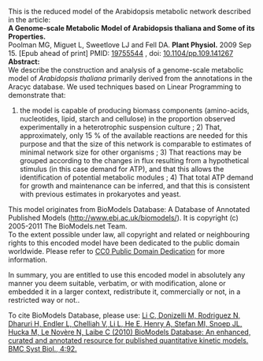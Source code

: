 

This is the reduced model of the Arabidopsis metabolic network described in
the article:  
**A Genome-scale Metabolic Model of Arabidopsis thaliana and Some of its Properties.**   
Poolman MG, Miguet L, Sweetlove LJ and Fell DA. **Plant Physiol.** 2009 Sep
15. [Epub ahead of print] PMID:
[19755544](http://www.ncbi.nlm.nih.gov/pubmed/19755544) , doi:
[10.1104/pp.109.141267](http://dx.doi.org/10.1104/pp.109.141267)  
**Abstract:**   
We describe the construction and analysis of a genome-scale metabolic model of
_Arabidopsis thaliana_ primarily derived from the annotations in the Aracyc
database. We used techniques based on Linear Programming to demonstrate that:
1) the model is capable of producing biomass components (amino-acids,
nucleotides, lipid, starch and cellulose) in the proportion observed
experimentally in a heterotrophic suspension culture ; 2) That, approximately,
only 15 % of the available reactions are needed for this purpose and that the
size of this network is comparable to estimates of minimal network size for
other organisms ; 3) That reactions may be grouped according to the changes in
flux resulting from a hypothetical stimulus (in this case demand for ATP), and
that this allows the identification of potential metabolic modules ; 4) That
total ATP demand for growth and maintenance can be inferred, and that this is
consistent with previous estimates in prokaryotes and yeast.

This model originates from BioModels Database: A Database of Annotated
Published Models (http://www.ebi.ac.uk/biomodels/). It is copyright (c)
2005-2011 The BioModels.net Team.  
To the extent possible under law, all copyright and related or neighbouring
rights to this encoded model have been dedicated to the public domain
worldwide. Please refer to [CC0 Public Domain
Dedication](http://creativecommons.org/publicdomain/zero/1.0/) for more
information.

In summary, you are entitled to use this encoded model in absolutely any
manner you deem suitable, verbatim, or with modification, alone or embedded it
in a larger context, redistribute it, commercially or not, in a restricted way
or not..  
  
To cite BioModels Database, please use: [Li C, Donizelli M, Rodriguez N,
Dharuri H, Endler L, Chelliah V, Li L, He E, Henry A, Stefan MI, Snoep JL,
Hucka M, Le Novère N, Laibe C (2010) BioModels Database: An enhanced, curated
and annotated resource for published quantitative kinetic models. BMC Syst
Biol., 4:92.](http://www.ncbi.nlm.nih.gov/pubmed/20587024)

